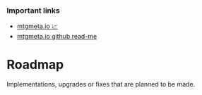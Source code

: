 ### Important links

* [mtgmeta.io :chart_with_upwards_trend:](https://mtgmeta.io)
* [mtgmeta.io github read-me](https://github.com/mtgmetaio/Read-me-first)

# Roadmap

Implementations, upgrades or fixes that are planned to be made.
